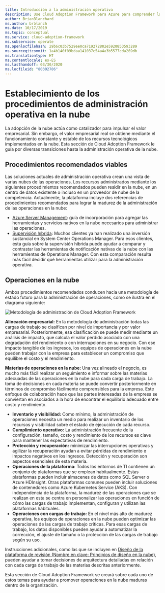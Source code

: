 ```yaml
---
title: Introducción a la administración operativa
description: Use Cloud Adoption Framework para Azure para comprender las diversas transiciones que se deben realizar para habilitar la administración operativa en la nube.
author: BrianBlanchard
ms.author: brblanch
ms.date: 10/17/2019
ms.topic: conceptual
ms.service: cloud-adoption-framework
ms.subservice: operate
ms.openlocfilehash: 29b6c03b7529ee0ca719272802e5920853593289
ms.sourcegitcommit: 1a4b140f09bdaa141037c54a4a3b5577cda269db
ms.translationtype: HT
ms.contentlocale: es-ES
ms.lasthandoff: 03/30/2020
ms.locfileid: "80392706"
---
```

# <a name="establish-operational-management-practices-in-the-cloud"></a>Establecimiento de los procedimientos de administración operativa en la nube

La adopción de la nube actúa como catalizador para impulsar el valor empresarial. Sin embargo, el valor empresarial real se obtiene mediante el funcionamiento constante y estable de los recursos tecnológicos implementados en la nube. Esta sección de Cloud Adoption Framework le guía por diversas transiciones hasta la administración operativa de la nube.

## <a name="actionable-best-practices"></a>Procedimientos recomendados viables

Las soluciones actuales de administración operativa crean una vista de varias nubes de las operaciones. Los recursos administrados mediante los siguientes procedimientos recomendados pueden residir en la nube, en un centro de datos existente o incluso en un proveedor de nube de la competencia. Actualmente, la plataforma incluye dos referencias de procedimientos recomendados para lograr la madurez de la administración de las operaciones en la nube:

- [Azure Server Management](./azure-server-management/index.md): guía de incorporación para agregar las herramientas y servicios nativos en la nube necesarios para administrar las operaciones.
- [Supervisión híbrida](./monitor/index.md): Muchos clientes ya han realizado una inversión sustancial en System Center Operations Manager. Para esos clientes, esta guía sobre la supervisión híbrida puede ayudar a comparar y contrastar las herramientas de notificación nativas de la nube con las herramientas de Operations Manager. Con esta comparación resulta más fácil decidir qué herramientas utilizar para la administración operativa.

## <a name="cloud-operations"></a>Operaciones en la nube

Ambos procedimientos recomendados conducen hacia una metodología de estado futuro para la administración de operaciones, como se ilustra en el diagrama siguiente:

![Metodología de administración de Cloud Adoption Framework](../_images/manage/caf-manage.png)

**Alineación empresarial:** En la metodología de administración todas las cargas de trabajo se clasifican por nivel de importancia y por valor empresarial. Posteriormente, esa clasificación se puede medir mediante un análisis de impacto, que calcula el valor perdido asociado con una degradación del rendimiento o con interrupciones en su negocio. Con ese impacto tangible de los ingresos, los equipos de operaciones en la nube pueden trabajar con la empresa para establecer un compromiso que equilibre el costo y el rendimiento.

**Materias de operaciones en la nube:** Una vez alineado el negocio, es mucho más fácil realizar un seguimiento e informar sobre las materias adecuadas de las operaciones en la nube para cada carga de trabajo. La toma de decisiones en cada materia se puede convertir posteriormente en términos de compromiso fácilmente comprensibles para la empresa. Este enfoque de colaboración hace que las partes interesadas de la empresa se conviertan en asociados a la hora de encontrar el equilibrio adecuado entre costo y rendimiento.

- **Inventario y visibilidad:** Como mínimo, la administración de operaciones necesita un medio para realizar un inventario de los recursos y visibilidad sobre el estado de ejecución de cada recurso.
- **Cumplimiento operativo:** La administración frecuente de la configuración, tamaño, costo y rendimiento de los recursos es clave para mantener las expectativas de rendimiento.
- **Protección y recuperación:** minimizar las interrupciones operativas y agilizar la recuperación ayudan a evitar pérdidas de rendimiento e impactos negativos en los ingresos. Detección y recuperación son aspectos esenciales de esta materia.
- **Operaciones de la plataforma:** Todos los entornos de TI contienen un conjunto de plataformas que se emplean habitualmente. Estas plataformas pueden incluir almacenes de datos como SQL Server o Azure HDInsight. Otras plataformas comunes pueden incluir soluciones de contenedores como Azure Kubernetes Service (AKS). Con independencia de la plataforma, la madurez de las operaciones que se realizan en esta se centra en personalizar las operaciones en función de cómo las cargas de trabajo implementan, configuran y utilizan las plataformas habituales.
- **Operaciones con cargas de trabajo:** En el nivel más alto de madurez operativa, los equipos de operaciones en la nube pueden optimizar las operaciones de las cargas de trabajo críticas. Para esas cargas de trabajo, los datos disponibles pueden ayudar a automatizar la corrección, el ajuste de tamaño o la protección de las cargas de trabajo según su uso.

Instrucciones adicionales, como las que se incluyen en [Diseño de la plataforma de revisión (Nombre en clave: Principios de diseño en la nube)](https://docs.microsoft.com/azure/architecture/framework/resiliency/overview), pueden ayudar a tomar decisiones de arquitectura detalladas en relación con cada carga de trabajo de las materias descritas anteriormente.

Esta sección de Cloud Adoption Framework se creará sobre cada uno de estos temas para ayudar a promover operaciones en la nube maduras dentro de la organización.

